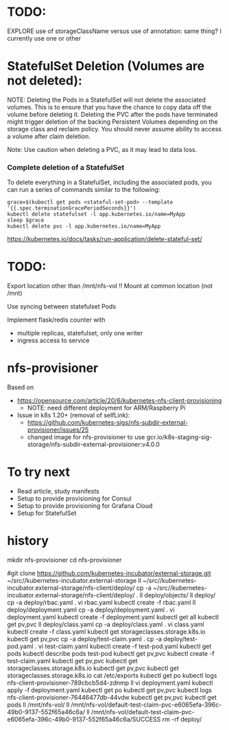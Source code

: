 
# TODO:

EXPLORE use of storageClassName versus use of annotation: same thing?
  I currently use one or other

# StatefulSet Deletion (Volumes are not deleted):

NOTE: Deleting the Pods in a StatefulSet will not delete the associated volumes.
      This is to ensure that you have the chance to copy data off the volume before deleting it.
      Deleting the PVC after the pods have terminated might trigger deletion of the backing Persistent Volumes depending on the storage class and reclaim policy.
      You should never assume ability to access a volume after claim deletion.

Note: Use caution when deleting a PVC, as it may lead to data loss.

### Complete deletion of a StatefulSet

To delete everything in a StatefulSet, including the associated pods, you can run a series of commands similar to the following:

```
grace=$(kubectl get pods <stateful-set-pod> --template '{{.spec.terminationGracePeriodSeconds}}')
kubectl delete statefulset -l app.kubernetes.io/name=MyApp
sleep $grace
kubectl delete pvc -l app.kubernetes.io/name=MyApp
```



https://kubernetes.io/docs/tasks/run-application/delete-stateful-set/

# TODO:

Export location other than /mnt/nfs-vol !!
Mount at common location (not /mnt)

Use syncing between statefulset Pods

Implement flask/redis counter with
- multiple replicas, statefulset, only one writer
- ingress access to service

# nfs-provisioner

Based on 
- https://opensource.com/article/20/6/kubernetes-nfs-client-provisioning
  - NOTE: need different deployment for ARM/Raspberry Pi
- Issue in k8s 1.20+ (removal of selfLink):
  - https://github.com/kubernetes-sigs/nfs-subdir-external-provisioner/issues/25
  - changed image for nfs-provisioner to use gcr.io/k8s-staging-sig-storage/nfs-subdir-external-provisioner:v4.0.0

# To try next

- Read article, study manifests
- Setup to provide provisioning for Consul
- Setup to provide provisioning for Grafana Cloud
- Setup for StatefulSet

# history

  mkdir nfs-provisioner
  cd nfs-provisioner

  #git clone https://github.com/kubernetes-incubator/external-storage.git ~/src//kubernetes-incubator.external-storage
  ll ~/src//kubernetes-incubator.external-storage/nfs-client/deploy/
  cp -a ~/src//kubernetes-incubator.external-storage/nfs-client/deploy/ .
  ll deploy/objects/
  ll deploy/
  cp -a deploy/rbac.yaml  .
  vi rbac.yaml 
  kubectl create -f rbac.yaml 
  ll deploy/deployment.yaml 
  cp -a deploy/deployment.yaml  .
  vi deployment.yaml 
  kubectl create -f deployment.yaml 
  kubectl get all
  kubectl get pv,pvc
  ll deploy/class.yaml 
  cp -a deploy/class.yaml  .
  vi class.yaml 
  kubectl create -f class.yaml 
  kubectl get storageclasses.storage.k8s.io 
  kubectl get pv,pvc
  cp -a deploy/test-claim.yaml .
  cp -a deploy/test-pod.yaml .
  vi test-claim.yaml 
  kubectl create -f test-pod.yaml 
  kubectl get pods
  kubectl describe pods test-pod 
  kubectl get pv,pvc
  kubectl create -f test-claim.yaml 
  kubectl get pv,pvc
  kubectl get storageclasses.storage.k8s.io 
  kubectl get pv,pvc
  kubectl get storageclasses.storage.k8s.io 
  cat /etc/exports 
  kubectl get po
  kubectl logs nfs-client-provisioner-789cbcb5d4-zdnmp 
  ll
  vi deployment.yaml 
  kubectl apply -f deployment.yaml 
  kubectl get po
  kubectl get pv,pvc
  kubectl logs nfs-client-provisioner-76446477db-44vdw 
  kubectl get pv,pvc
  kubectl get pods
  ll /mnt/nfs-vol/
  ll /mnt/nfs-vol/default-test-claim-pvc-e6065efa-396c-49b0-9137-552f65a46c6a/
  ll /mnt/nfs-vol/default-test-claim-pvc-e6065efa-396c-49b0-9137-552f65a46c6a/SUCCESS 
  rm -rf deploy/
